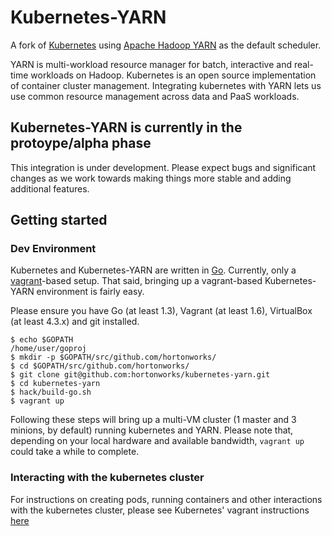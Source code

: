 # Kubernetes-YARN

A fork of [Kubernetes](https://github.com/GoogleCloudPlatform/kubernetes) using [Apache Hadoop YARN](http://hadoop.apache.org/docs/current/hadoop-yarn/hadoop-yarn-site/YARN.html) as the default scheduler.

YARN is multi-workload resource manager for batch, interactive and real-time workloads on Hadoop. Kubernetes is an open source implementation of container cluster management. Integrating kubernetes with YARN lets us use common resource management across data and PaaS workloads.  

## Kubernetes-YARN is currently in the protoype/alpha phase
This integration is under development. Please expect bugs and significant changes as we work towards making things more stable and adding additional features.


## Getting started
### Dev Environment
Kubernetes and Kubernetes-YARN are written in [Go](http://golang.org). Currently, only a [vagrant](http://www.vagrantup.com/)-based setup. That said, bringing up a vagrant-based Kubernetes-YARN environment is fairly easy. 

Please ensure you have Go (at least 1.3), Vagrant (at least 1.6), VirtualBox (at least 4.3.x) and git installed. 


```
$ echo $GOPATH
/home/user/goproj
$ mkdir -p $GOPATH/src/github.com/hortonworks/
$ cd $GOPATH/src/github.com/hortonworks/
$ git clone git@github.com:hortonworks/kubernetes-yarn.git
$ cd kubernetes-yarn
$ hack/build-go.sh
$ vagrant up
```

Following these steps will bring up a multi-VM cluster (1 master and 3 minions, by default) running kubernetes and YARN. Please note that, depending on your local hardware and available bandwidth, `vagrant up` could take a while to complete.

### Interacting with the kubernetes cluster
For instructions on creating pods, running containers and other interactions with the kubernetes cluster, please see Kubernetes' vagrant instructions [here](https://github.com/GoogleCloudPlatform/kubernetes/blob/master/docs/getting-started-guides/vagrant.md#running-containers)
